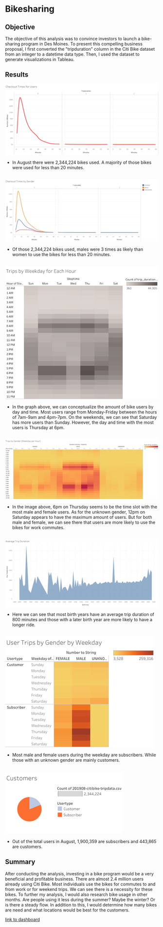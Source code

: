 # Bikesharing

## Objective
The objective of this analysis was to convince investors to launch a bike-sharing program in Des Moines. To present this compelling business proposal, I first converted the "tripduration" column in the Citi Bike dataset from an integer to a datetime data type. Then, I used the dataset to generate visualizations in Tableau.

## Results

![plot](Images/Checkout_Times_for_Users.png)

* In August there were 2,344,224 bikes used. A majority of those bikes were used for less than 20 minutes.


## 

![plot](Images/Checkout_Times_by_Gender.png)

* Of those 2,344,224 bikes used, males were 3 times as likely than women to use the bikes for less than 20 minutes. 


## 

![plot](Images/Trips_by_Weekday_for_Each_Hour.png)

* In the graph above, we can conceptualize the amount of bike users by day and time. Most users range from Monday-Friday between the hours of 7am-9am and 4pm-7pm. On the weekends, we can see that Saturday has more users than Sunday. However, the day and time with the most users is Thursday at 6pm.


## 

![plot](Images/Trips_by_Gender_(WeekdayperHour).png)

* In the image above, 6pm on Thursday seems to be the time slot with the most male and female users. As for the unknown gender, 12pm on Saturday appears to have the maximum amount of users. But for both male and female, we can see there that users are more likely to use the bikes for work commutes.


## 

![plot](Images/Average_Trip_Duration.png)

* Here we can see that most birth years have an average trip duration of 800 minutes and those with a later birth year are more likely to have a longer ride.


## 

![plot](Images/User_Trips_by_Gender_by_Weekday.png)

* Most male and female users during the weekday are subscribers. While those with an unknown gender are mainly customers.


## 

![plot](Images/Customers.png)

* Out of the total users in August, 1,900,359 are subscribers and 443,865 are customers.

## Summary
After conducting the analysis, investing in a bike program would be a very beneficial and profitable business. There are almost 2.4 million users already using Citi Bike. Most individuals use the bikes for commutes to and from work or for weekend trips. We can see there is a necessity for these bikes. 
To further my analysis, I would also research bike usage in other months. Are people using it less during the summer? Maybe the winter? Or is there a steady flow. In addition to this, I would determine how many bikes are need and what locations would be best for the customers. 

[link to dashboard](https://public.tableau.com/app/profile/zenat1847)
